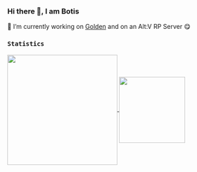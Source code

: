 ### Hi there 👋, I am Botis

🔭 I’m currently working on [Golden](https://github.com/spasten-studio/Golden) and on an Alt:V RP Server 😋

### `Statistics`
<a href="https://github.com/BotisDerG">
  <img align="center" height="250em" src="https://github-readme-stats.vercel.app/api/top-langs/?username=BotisDerG&theme=github_dark" />
  <img align="center" height="150em" src="https://github-readme-stats.vercel.app/api?username=BotisDerG&show_icons=true&theme=github_dark&count_private=true" />
</a>

<!--
Here are some ideas to get you started:

- 🔭 I’m currently working on (Golden)[]
- 🌱 I’m currently learning ...
- 👯 I’m looking to collaborate on ...
- 🤔 I’m looking for help with ...
- 💬 Ask me about ...
- 📫 How to reach me: Discord: Botis#0666
-->
